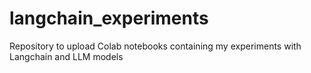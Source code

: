# langchain_experiments
Repository to upload Colab notebooks containing my experiments with Langchain and LLM models
